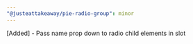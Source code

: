 ```yaml
---
"@justeattakeaway/pie-radio-group": minor
---
```


[Added] - Pass name prop down to radio child elements in slot
